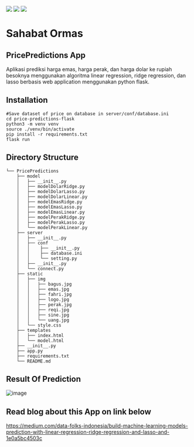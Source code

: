 ![](https://github.com/regiapriandi012/price-predictions-flask/actions/workflows/codeql.yml/badge.svg)
![](https://github.com/regiapriandi012/price-predictions-flask/actions/workflows/dependency-review.yml/badge.svg)
![](https://github.com/regiapriandi012/price-predictions-flask/actions/workflows/docker-image.yml/badge.svg)

# Sahabat Ormas
## PricePredictions App
Aplikasi prediksi harga emas, harga perak, dan harga dolar ke rupiah besoknya menggunakan algoritma linear regression, ridge regression, dan lasso berbasis web application menggunakan python flask.

## Installation
```
#Save dataset of price on database in server/conf/database.ini
cd price-predictions-flask
python3 -m venv venv  
source ./venv/bin/activate
pip install -r requirements.txt  
flask run
```

## Directory Structure
```text
└── PricePredictions
    ├── model
    │   ├── __init__.py
    │   ├── modelDolarRidge.py
    │   ├── modelDolarLasso.py
    │   ├── modelDolarLinear.py
    │   ├── modelEmasRidge.py
    │   ├── modelEmasLasso.py
    │   ├── modelEmasLinear.py
    │   ├── modelPerakRidge.py
    │   ├── modelPerakLasso.py 
    │   └── modelPerakLinear.py   
    ├── server
    │   ├── __init__.py
    │   ├── conf
    │   │    ├── __init__.py
    │   │    ├── database.ini
    │   │    └── setting.py
    │   ├── __init__.py
    │   └── connect.py
    ├── static
    │   ├── img
    │   │   ├── bagus.jpg
    │   │   ├── emas.jpg
    │   │   ├── fahri.jpg
    │   │   ├── logo.jpg
    │   │   ├── perak.jpg
    │   │   ├── reqi.jpg
    │   │   ├── sine.jpg
    │   │   └── uang.jpg
    │   └── style.css
    ├── templates
    │   ├── index.html
    │   └── model.html
    ├── __init__.py
    ├── app.py
    ├── requirements.txt
    └── README.md
```

## Result Of Prediction
![image](https://user-images.githubusercontent.com/69528812/188315392-de93820a-4dde-485d-9c22-85118d6a3d6f.png)

## Read blog about this App on link below
https://medium.com/data-folks-indonesia/build-machine-learning-models-prediction-with-linear-regression-ridge-regression-and-lasso-and-1e0a5bc4503c


